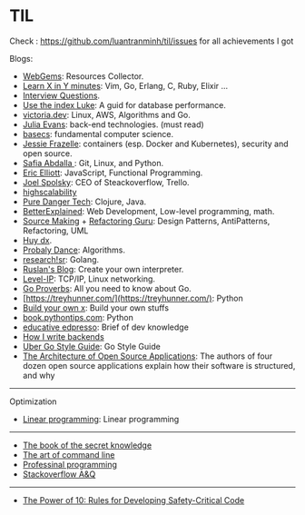 # TIL
Check : https://github.com/luantranminh/til/issues for all achievements I got

Blogs:
- [WebGems](https://webgems.io/python): Resources Collector.
- [Learn X in Y minutes](https://learnxinyminutes.com/): Vim, Go, Erlang, C, Ruby, Elixir ...
- [Interview Questions](https://github.com/MaximAbramchuck/awesome-interview-questions).
- [Use the index Luke](https://use-the-index-luke.com/): A guid for database performance.
- [victoria.dev](https://victoria.dev/verbose/): Linux, AWS, Algorithms and Go.
- [Julia Evans](https://jvns.ca/): back-end technologies. (must read)
- [basecs](https://medium.com/basecs):  fundamental computer science.
- [Jessie Frazelle](https://blog.jessfraz.com/): containers (esp. Docker and Kubernetes), security and open source.
- [Safia Abdalla ](https://dev.to/captainsafia): Git, Linux, and Python.
- [Eric Elliott](https://medium.com/@_ericelliott): JavaScript, Functional Programming.
- [Joel Spolsky](https://www.joelonsoftware.com/): CEO of Steackoverflow, Trello.
- [highscalability](http://highscalability.com/)
- [Pure Danger Tech](https://puredanger.github.io/tech.puredanger.com): Clojure, Java.
- [BetterExplained](https://betterexplained.com/cheatsheet): Web Development, Low-level programming, math.
- [Source Making](https://sourcemaking.com/) + [Refactoring Guru](https://refactoring.guru/): Design Patterns, AntiPatterns, Refactoring, UML
- [Huy dx](https://huydx.com/).
- [Probaly Dance](https://probablydance.com/): Algorithms.
- [research!sr](https://research.swtch.com/): Golang.
- [Ruslan's Blog](https://ruslanspivak.com/): Create your own interpreter.
- [Level-IP](https://github.com/saminiir/level-ip): TCP/IP, Linux networking.
- [Go Proverbs](https://go-proverbs.github.io/): All you need to know about Go.
- [https://treyhunner.com/](https://treyhunner.com/): Python
- [Build your own x](https://github.com/danistefanovic/build-your-own-x#build-your-own-web-server): Build your own stuffs
- [book.pythontips.com](https://book.pythontips.com/en/latest/index.html): Python
- [educative edpresso](https://www.educative.io/edpresso): Brief of dev knowledge 
- [How I write backends](https://github.com/fpereiro/backendlore)
- [Uber Go Style Guide](https://github.com/uber-go/guide/blob/master/style.md): Go Style Guide
- [The Architecture of Open Source Applications](https://aosabook.org/en/): The authors of four dozen open source applications explain how their software is structured, and why
----- 
Optimization

- [Linear programming](https://brilliant.org/wiki/linear-programming/#): Linear programming
----
- [The book of the secret knowledge](https://github.com/trimstray/the-book-of-secret-knowledge)
- [The art of command line](https://github.com/jlevy/the-art-of-command-line)
- [Professinal programming](https://github.com/charlax/professional-programming)
- [Stackoverflow A&Q](https://stackoverflow.com/questions/tagged/git?sort=votes&pageSize=15)

----

- [The Power of 10: Rules for Developing Safety-Critical Code](https://en.wikipedia.org/wiki/The_Power_of_10:_Rules_for_Developing_Safety-Critical_Code)
